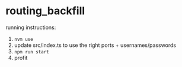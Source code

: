# routing_backfill

running instructions:
1. `nvm use`
2. update src/index.ts to use the right ports + usernames/passwords
3. `npm run start`
4. profit
